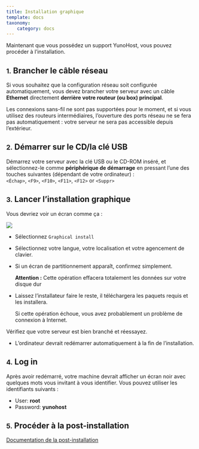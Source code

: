 ```yaml
---
title: Installation graphique
template: docs
taxonomy:
    category: docs
---
```


Maintenant que vous possédez un support YunoHost, vous pouvez procéder à l’installation.

## <small>1.</small> Brancher le câble réseau

Si vous souhaitez que la configuration réseau soit configurée automatiquement, vous devez brancher votre serveur avec un câble **Ethernet** directement **derrière votre routeur (ou box) principal**.

Les connexions sans-fil ne sont pas supportées pour le moment, et si vous utilisez des routeurs intermédiaires, l’ouverture des ports réseau ne se fera pas automatiquement : votre serveur ne sera pas accessible depuis l’extérieur.

## <small>2.</small> Démarrer sur le CD/la clé USB

Démarrez votre serveur avec la clé USB ou le CD-ROM inséré, et sélectionnez-le comme **périphérique de démarrage** en pressant l’une des touches suivantes (dépendant de votre ordinateur) :    
```<Échap>```, ```<F9>```, ```<F10>```, ```<F11>```, ```<F12>``` or ```<Suppr>```

## <small>3.</small> Lancer l’installation graphique

Vous devriez voir un écran comme ça :

<img src="/images/virtualbox_3.png">


* Sélectionnez `Graphical install`

* Sélectionnez votre langue, votre localisation et votre agencement de clavier.

* Si un écran de partitionnement apparaît, confirmez simplement.

    <div class="alert alert-danger"><b>Attention :</b> Cette opération effacera totalement les données sur votre disque dur</div>

* Laissez l’installateur faire le reste, il téléchargera les paquets requis et les installera.

   <div class="alert alert-info">Si cette opération échoue, vous avez probablement un problème de connexion à Internet.    
Vérifiez que votre serveur est bien branché et réessayez.</div>

* L’ordinateur devrait redémarrer automatiquement à la fin de l’installation.

## <small>4.</small> Log in

Après avoir redémarré, votre machine devrait afficher un écran noir avec
quelques mots vous invitant à vous identifier. Vous pouvez utiliser les
identifiants suivants :

* User: **root**
* Password: **yunohost**

## <small>5.</small> Procéder à la post-installation

<a class="btn btn-lg btn-default" href="/postinstall">Documentation de la post-installation</a>

